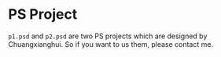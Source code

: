 # PS Project

`p1.psd` and `p2.psd` are two PS projects which are designed by Chuangxianghui. So if you want to us them, please contact me. 